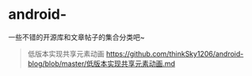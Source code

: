 # android-
一些不错的开源库和文章帖子的集合分类吧~

>低版本实现共享元素动画 https://github.com/thinkSky1206/android-blog/blob/master/低版本实现共享元素动画.md

